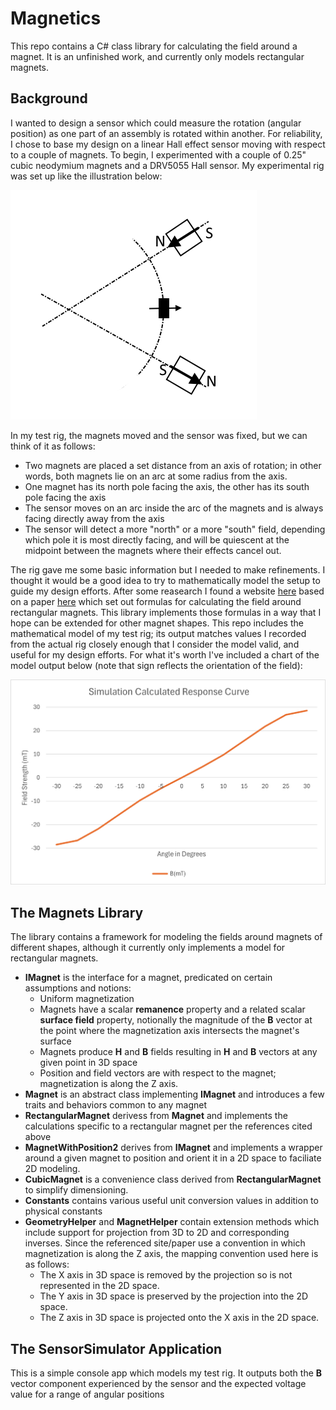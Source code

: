 # Magnetics
This repo contains a C# class library for calculating the field around a magnet. It is an unfinished work, and currently only models rectangular magnets.

## Background
I wanted to design a sensor which could measure the rotation (angular position) as one part of an assembly is rotated within another. 
For reliability, I chose to base my design on a linear Hall effect sensor moving with respect to a couple of magnets. To begin, I experimented with a couple of 0.25" cubic neodymium magnets and a DRV5055 Hall sensor.
My experimental rig was set up like the illustration below:

![Sensor setup](/Magnetics/SensorSimulator/SensorSetup.png)

In my test rig, the magnets moved and the sensor was fixed, but we can think of it as follows:

* Two magnets are placed a set distance from an axis of rotation; in other words, both magnets lie on an arc at some radius from the axis.
* One magnet has its north pole facing the axis, the other has its south pole facing the axis
* The sensor moves on an arc inside the arc of the magnets and is always facing directly away from the axis
* The sensor will detect a more "north" or a more "south" field, depending which pole it is most directly facing, and will be quiescent at the midpoint between the magnets where their effects cancel out.

The rig gave me some basic information but I needed to make refinements. 
I thought it would be a good idea to try to mathematically model the setup to guide my design efforts.
After some reasearch I found a website [here](https://www.e-magnetica.pl/doku.php/calculator/field_of_cuboid_magnet_or_rectangular_solenoid) based on a paper [here](https://doi.org/10.1063/5.0010982) 
which set out formulas for calculating the field around rectangular magnets. This library implements those formulas in a way that I hope can be extended for other magnet shapes.
This repo includes the mathematical model of my test rig; its output matches values I recorded from the actual rig closely enough that I consider the model valid, and useful for my design efforts.
For what it's worth I've included a chart of the model output below (note that sign reflects the orientation of the field):

![SensorModelOutput](/Magnetics/SensorSimulator/Response.png)

## The Magnets Library

The library contains a framework for modeling the fields around magnets of different shapes, although it currently only implements a model for rectangular magnets.
* **IMagnet** is the interface for a magnet, predicated on certain assumptions and notions:
  * Uniform magnetization
  * Magnets have a scalar **remanence** property and a related scalar **surface field** property, notionally the magnitude of the **B** vector at the point where the magnetization axis intersects the magnet's surface
  * Magnets produce **H** and **B** fields resulting in **H** and **B** vectors at any given point in 3D space
  * Position and field vectors are with respect to the magnet; magnetization is along the Z axis.
* **Magnet** is an abstract class implementing **IMagnet** and introduces a few traits and behaviors common to any magnet
* **RectangularMagnet** derivess from **Magnet** and implements the calculations specific to a rectangular magnet per the references cited above
* **MagnetWithPosition2** derives from **IMagnet** and implements a wrapper around a given magnet to position and orient it in a 2D space to faciliate 2D modeling.
* **CubicMagnet** is a convenience class derived from **RectangularMagnet** to simplify dimensioning.
* **Constants** contains various useful unit conversion values in addition to physical constants
* **GeometryHelper** and **MagnetHelper** contain extension methods which include support for projection from 3D to 2D and corresponding inverses.
Since the referenced site/paper use a convention in which magnetization is along the Z axis,
the mapping convention used here is as follows:
  * The X axis in 3D space is removed by the projection so is not represented in the 2D space.
  * The Y axis in 3D space is preserved by the projection into the 2D space.
  * The Z axis in 3D space is projected onto the X axis in the 2D space.
  
## The SensorSimulator Application

This is a simple console app which models my test rig. It outputs both the **B** vector component experienced by the sensor and the expected voltage value for a range of angular positions
